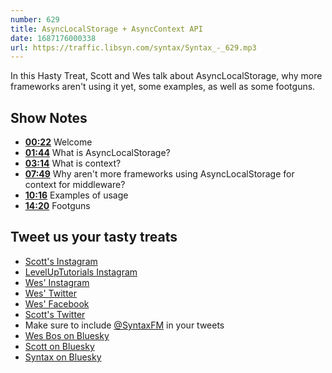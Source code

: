 ```yaml
---
number: 629
title: AsyncLocalStorage + AsyncContext API
date: 1687176000338
url: https://traffic.libsyn.com/syntax/Syntax_-_629.mp3
---
```


In this Hasty Treat, Scott and Wes talk about AsyncLocalStorage, why more frameworks aren't using it yet, some examples, as well as some footguns.

## Show Notes

* **[00:22](#t=00:22)** Welcome
* **[01:44](#t=01:44)** What is AsyncLocalStorage?
* **[03:14](#t=03:14)** What is context?
* **[07:49](#t=07:49)** Why aren't more frameworks using AsyncLocalStorage for context for middleware?
* **[10:16](#t=10:16)** Examples of usage
* **[14:20](#t=14:20)** Footguns

## Tweet us your tasty treats

* [Scott's Instagram](https://www.instagram.com/stolinski/)
* [LevelUpTutorials Instagram](https://www.instagram.com/LevelUpTutorials/)
* [Wes' Instagram](https://www.instagram.com/wesbos/)
* [Wes' Twitter](https://twitter.com/wesbos)
* [Wes' Facebook](https://www.facebook.com/wesbos.developer)
* [Scott's Twitter](https://twitter.com/stolinski)
* Make sure to include [@SyntaxFM](https://twitter.com/SyntaxFM) in your tweets
* [Wes Bos on Bluesky](https://bsky.app/profile/wesbos.com)
* [Scott on Bluesky](https://bsky.app/profile/tolin.ski)
* [Syntax on Bluesky](https://bsky.app/profile/syntax.fm)
